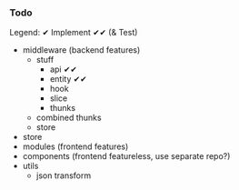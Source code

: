 ### Todo

Legend:
✔ Implement
✔✔ (& Test)

- middleware (backend features)
    - stuff
        - api ✔✔
        - entity ✔✔
        - hook
        - slice
        - thunks
    - combined thunks
    - store
- store
- modules (frontend features)
- components (frontend featureless, use separate repo?)
- utils
    - json transform